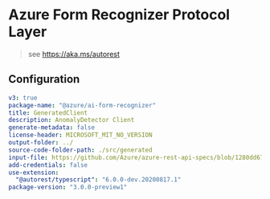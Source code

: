# Azure Form Recognizer Protocol Layer

> see https://aka.ms/autorest

## Configuration

```yaml
v3: true
package-name: "@azure/ai-form-recognizer"
title: GeneratedClient
description: AnomalyDetector Client
generate-metadata: false
license-header: MICROSOFT_MIT_NO_VERSION
output-folder: ../
source-code-folder-path: ./src/generated
input-file: https://github.com/Azure/azure-rest-api-specs/blob/1280dd676549a0631330945508bcee05ee93c800/specification/cognitiveservices/data-plane/AnomalyDetector/preview/v1.0/AnomalyDetector.json
add-credentials: false
use-extension:
  "@autorest/typescript": "6.0.0-dev.20200817.1"
package-version: "3.0.0-preview1"
```

